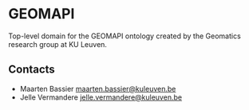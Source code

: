 # GEOMAPI

Top-level domain for the GEOMAPI ontology created by the Geomatics research group at KU Leuven.

## Contacts

* Maarten Bassier <maarten.bassier@kuleuven.be>
* Jelle Vermandere <jelle.vermandere@kuleuven.be>
